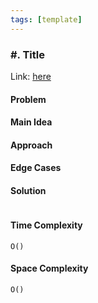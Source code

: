 ```yaml
---
tags: [template]
---
```

### #. Title

Link: [here]()

#### Problem

#### Main Idea

#### Approach

#### Edge Cases

#### Solution
```python 

```

#### Time Complexity
`O()`

#### Space Complexity
`O()`


